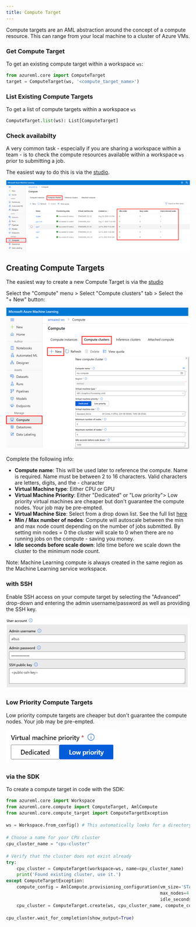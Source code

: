 ```yaml
---
title: Compute Target
---
```


Compute targets are an AML abstraction around the concept of a compute resource.
This can range from your local machine to a cluster of Azure VMs.

### Get Compute Target

To get an existing compute target within a workspace `ws`:

```python
from azureml.core import ComputeTarget
target = ComputeTarget(ws, '<compute_target_name>')
```

### List Existing Compute Targets

To get a list of compute targets within a workspace `ws`

```python
ComputeTarget.list(ws): List[ComputeTarget]
```

### Check availabilty

A very common task - especially if you are sharing a workspace within a team - is
to check the compute resources available within a workspace `ws` prior to submitting
a job.

The easiest way to do this is via the [studio](https://ml.azure.com).

![](img/compute-target.png)

## Creating Compute Targets

The easiest way to create a new Compute Target is via the [studio](https://ml.azure.com)

Select the "Compute" menu > Select "Compute clusters" tab > Select the "+ New" button:

![](img/create-compute.png)

Complete the following info:

- **Compute name**: This will be used later to reference the compute. Name is required. Name must be between 2 to 16 characters. Valid characters are letters, digits, and the - character
- **Virtual Machine type**: Either CPU or GPU
- **Virtual Machine Priority**: Either "Dedicated" or "Low priority"> Low priority virtual machines are cheaper but don't guarantee the compute nodes. Your job may be pre-empted.
- **Virtual Machine Size**: Select from a drop down list. See the full list [here](https://azure.microsoft.com/global-infrastructure/services/?products=virtual-machines)
- **Min / Max number of nodes**: Compute will autoscale between the min and max node count depending on the number of jobs submitted. By setting min nodes = 0 the cluster will scale to 0 when there are no running jobs on the compute - saving you money.
- **Idle seconds before scale down**: Idle time before we scale down the cluster to the minimum node count.

Note: Machine Learning compute is always created in the same region as the Machine Learning service workspace.

### with SSH

Enable SSH access on your compute target by selecting the "Advanced" drop-down and entering the admin
username/password as well as providing the SSH key.

![](img/create-compute-ssh.png)

### Low Priority Compute Targets

Low priority compute targets are cheaper but don't guarantee the compute nodes. Your job may be pre-empted.

![](img/create-compute-lp.png)

### via the SDK

To create a compute target in code with the SDK:

```python
from azureml.core import Workspace
from azureml.core.compute import ComputeTarget, AmlCompute
from azureml.core.compute_target import ComputeTargetException

ws = Workspace.from_config() # This automatically looks for a directory .azureml

# Choose a name for your CPU cluster
cpu_cluster_name = "cpu-cluster"

# Verify that the cluster does not exist already
try:
    cpu_cluster = ComputeTarget(workspace=ws, name=cpu_cluster_name)
    print('Found existing cluster, use it.')
except ComputeTargetException:
    compute_config = AmlCompute.provisioning_configuration(vm_size='STANDARD_D2_V2',
                                                           max_nodes=4, 
                                                           idle_seconds_before_scaledown=2400)
    cpu_cluster = ComputeTarget.create(ws, cpu_cluster_name, compute_config)

cpu_cluster.wait_for_completion(show_output=True)
```